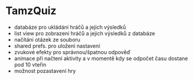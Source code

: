# TamzQuiz
- databáze pro ukládání hráčů a jejich výsledků
- list view pro zobrazení hráčů a jejich výsledků z databáze
- načítání otázek ze souboru
- shared prefs. pro uložení nastavení
- zvukové efekty pro správnou/špatnou odpověď
- animace při načtení aktivity a v momentě kdy se odpočet času dostane pod 10 vteřin
- možnost pozastavení hry
